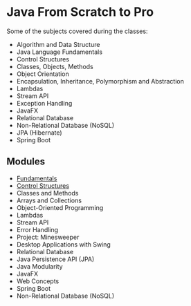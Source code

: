 # Java From Scratch to Pro

Some of the subjects covered during the classes:

- Algorithm and Data Structure
- Java Language Fundamentals
- Control Structures
- Classes, Objects, Methods
- Object Orientation
- Encapsulation, Inheritance, Polymorphism and Abstraction
- Lambdas
- Stream API
- Exception Handling
- JavaFX
- Relational Database
- Non-Relational Database (NoSQL)
- JPA (Hibernate)
- Spring Boot

## Modules

- [Fundamentals](/src/fundamentals/)
- [Control Structures](/src/Control%20Structures/)
- Classes and Methods
- Arrays and Collections
- Object-Oriented Programming
- Lambdas
- Stream API
- Error Handling
- Project: Minesweeper
- Desktop Applications with Swing
- Relational Database
- Java Persistence API (JPA)
- Java Modularity
- JavaFX
- Web Concepts
- Spring Boot
- Non-Relational Database (NoSQL)
